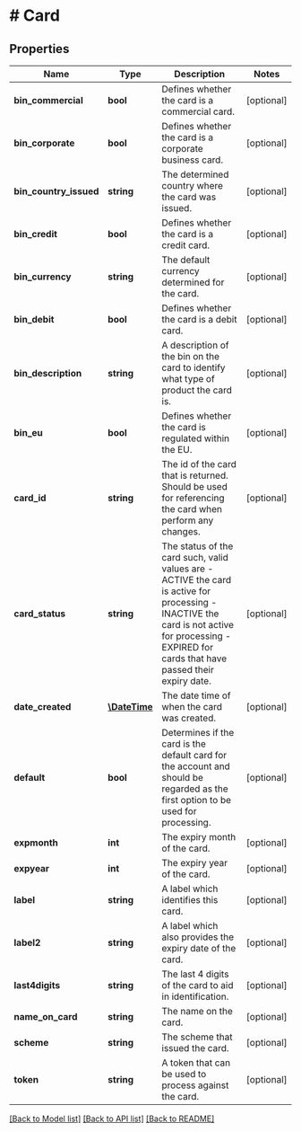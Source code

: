 # # Card

## Properties

Name | Type | Description | Notes
------------ | ------------- | ------------- | -------------
**bin_commercial** | **bool** | Defines whether the card is a commercial card. | [optional]
**bin_corporate** | **bool** | Defines whether the card is a corporate business card. | [optional]
**bin_country_issued** | **string** | The determined country where the card was issued. | [optional]
**bin_credit** | **bool** | Defines whether the card is a credit card. | [optional]
**bin_currency** | **string** | The default currency determined for the card. | [optional]
**bin_debit** | **bool** | Defines whether the card is a debit card. | [optional]
**bin_description** | **string** | A description of the bin on the card to identify what type of product the card is. | [optional]
**bin_eu** | **bool** | Defines whether the card is regulated within the EU. | [optional]
**card_id** | **string** | The id of the card that is returned. Should be used for referencing the card when perform any changes. | [optional]
**card_status** | **string** | The status of the card such, valid values are   - ACTIVE the card is active for processing   - INACTIVE the card is not active for processing   - EXPIRED for cards that have passed their expiry date. | [optional]
**date_created** | [**\DateTime**](\DateTime.md) | The date time of when the card was created. | [optional]
**default** | **bool** | Determines if the card is the default card for the account and should be regarded as the first option to be used for processing. | [optional]
**expmonth** | **int** | The expiry month of the card. | [optional]
**expyear** | **int** | The expiry year of the card. | [optional]
**label** | **string** | A label which identifies this card. | [optional]
**label2** | **string** | A label which also provides the expiry date of the card. | [optional]
**last4digits** | **string** | The last 4 digits of the card to aid in identification. | [optional]
**name_on_card** | **string** | The name on the card. | [optional]
**scheme** | **string** | The scheme that issued the card. | [optional]
**token** | **string** | A token that can be used to process against the card. | [optional]

[[Back to Model list]](../../README.md#models) [[Back to API list]](../../README.md#endpoints) [[Back to README]](../../README.md)
